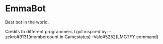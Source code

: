 # EmmaBot
Best bot in the world.


Credits to different programmers I got inspired by:
-zekro#9131(membercount in Gamestatus)
-Vale#5252(LMGTFY command)
